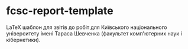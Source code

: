 # fcsc-report-template

LaTeX шаблон для звітів до робіт для Київського національного університету імені Тараса Шевченка (факультет комп'ютерних наук і кібернетики).
